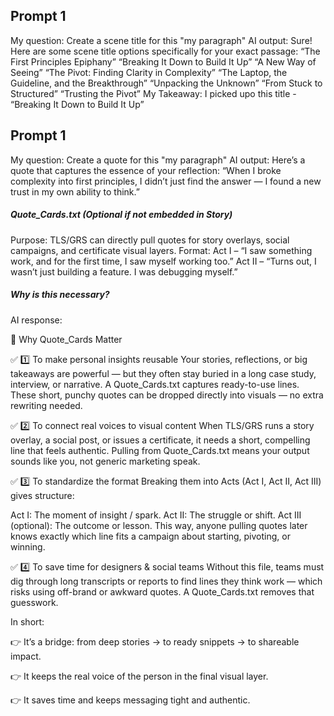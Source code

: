 ## Prompt 1 
My question: Create a scene title for this "my paragraph"
AI output:
Sure! Here are some scene title options specifically for your exact passage:
“The First Principles Epiphany”
“Breaking It Down to Build It Up”
“A New Way of Seeing”
“The Pivot: Finding Clarity in Complexity”
“The Laptop, the Guideline, and the Breakthrough”
“Unpacking the Unknown”
“From Stuck to Structured”
“Trusting the Pivot”
My Takeaway: I picked upo this title - “Breaking It Down to Build It Up”

## Prompt 1 
My question: Create a quote for this "my paragraph"
AI output:
Here’s a quote that captures the essence of your reflection:
“When I broke complexity into first principles, I didn’t just find the answer — I found a new trust in my own ability to think.”

##### Quote_Cards.txt (Optional if not embedded in Story)
Purpose: TLS/GRS can directly pull quotes for story overlays, social campaigns, and certificate visual layers.
Format:
Act I – “I saw something work, and for the first time, I saw myself working too.”
Act II – “Turns out, I wasn’t just building a feature. I was debugging myself.”
##### Why is this necessary?
AI response:

📌 Why Quote_Cards Matter

✅ 1️⃣ To make personal insights reusable
Your stories, reflections, or big takeaways are powerful — but they often stay buried in a long case study, interview, or narrative. A Quote_Cards.txt captures ready-to-use lines. These short, punchy quotes can be dropped directly into visuals — no extra rewriting needed.

✅ 2️⃣ To connect real voices to visual content
When TLS/GRS runs a story overlay, a social post, or issues a certificate, it needs a short, compelling line that feels authentic. Pulling from Quote_Cards.txt means your output sounds like you, not generic marketing speak.

✅ 3️⃣ To standardize the format
Breaking them into Acts (Act I, Act II, Act III) gives structure:

Act I: The moment of insight / spark.
Act II: The struggle or shift.
Act III (optional): The outcome or lesson.
This way, anyone pulling quotes later knows exactly which line fits a campaign about starting, pivoting, or winning.

✅ 4️⃣ To save time for designers & social teams
Without this file, teams must dig through long transcripts or reports to find lines they think work — which risks using off-brand or awkward quotes. A Quote_Cards.txt removes that guesswork.

In short:

👉 It’s a bridge: from deep stories → to ready snippets → to shareable impact.

👉 It keeps the real voice of the person in the final visual layer.

👉 It saves time and keeps messaging tight and authentic.
